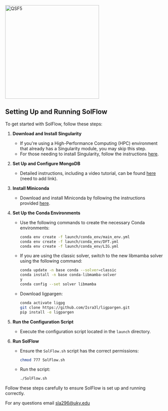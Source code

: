 <img src="https://github.com/user-attachments/assets/69eac423-3c0e-4209-898f-1825ab612ac4" alt="QSF5" width="300"/>

## Setting Up and Running SolFlow

To get started with SolFlow, follow these steps:

1. **Download and Install Singularity**
   - If you're using a High-Performance Computing (HPC) environment that already has a Singularity module, you may skip this step.
   - For those needing to install Singularity, follow the instructions [here](https://docs.sylabs.io/guides/3.0/user-guide/installation.html).

2. **Set Up and Configure MongoDB**
   - Detailed instructions, including a video tutorial, can be found [here](#) (need to add link).

3. **Install Miniconda**
   - Download and install Miniconda by following the instructions provided [here](https://docs.anaconda.com/miniconda/miniconda-install/).

4. **Set Up the Conda Environments**
   - Use the following commands to create the necessary Conda environments:
     ```bash
     conda env create -f launch/conda_env/main_env.yml
     conda env create -f launch/conda_env/DFT.yml
     conda env create -f launch/conda_env/LIG.yml
     ```
   - If you are using the classic solver, switch to the new libmamba solver using the following command:
     ```bash
     conda update -n base conda --solver=classic
     conda install -n base conda-libmamba-solver
     y
     conda config --set solver libmamba
     ```
   - Download ligpargen:
     ```bash
     conda activate ligpg
     git clone https://github.com/Isra3l/ligpargen.git
     pip install -e ligpargen
     ```

6. **Run the Configuration Script**
   - Execute the configuration script located in the `launch` directory.

7. **Run SolFlow**
   - Ensure the `SolFlow.sh` script has the correct permissions:
     ```bash
     chmod 777 SolFlow.sh
     ```
   - Run the script:
     ```bash
     ./SolFlow.sh
     ```

Follow these steps carefully to ensure SolFlow is set up and running correctly.

For any questions email sla296@uky.edu
